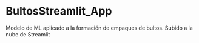 # BultosStreamlit_App
Modelo de ML aplicado a la formación de empaques de bultos.
Subido a la nube de Streamlit
